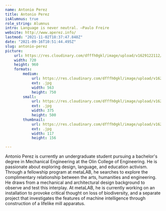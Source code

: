 ```yaml
---
name: Antonio Perez
title: Antonio Perez
isAlumnus: true
role_string: Alumnus
intro: Language is never neutral. —Paulo Freire
website: http://www.aperez.info/
lastmod: "2021-11-02T18:37:47.848Z"
date: "2021-09-16T10:51:44.495Z"
slug: antonio-perez
picture:
    url: https://res.cloudinary.com/dfffh0gkl/image/upload/v1629122112/antonio_58ae3bf75b.jpg
    width: 720
    height: 960
    formats:
        medium:
            url: https://res.cloudinary.com/dfffh0gkl/image/upload/v1629122113/medium_antonio_58ae3bf75b.jpg
            ext: .jpg
            width: 563
            height: 750
        small:
            url: https://res.cloudinary.com/dfffh0gkl/image/upload/v1629122113/small_antonio_58ae3bf75b.jpg
            ext: .jpg
            width: 375
            height: 500
        thumbnail:
            url: https://res.cloudinary.com/dfffh0gkl/image/upload/v1629122112/thumbnail_antonio_58ae3bf75b.jpg
            ext: .jpg
            width: 117
            height: 156

---
```

Antonio Perez is currently an undergraduate student pursuing a bachelor's degree in Mechanical Engineering at the Olin College of Engineering. He is passionate about exploring design, language, and education activism. Through a fellowship program at metaLAB, he searches to explore the complimentary relationship between the arts, humanities and engineering. He draws from a mechanical and architectural design background to observe and test this interplay. At metaLAB, he is currently working on an installation to provoke critical thought on loss of biodiversity, and a separate project that investigates the features of machine intelligence through construction of a lifelike mill apparatus.